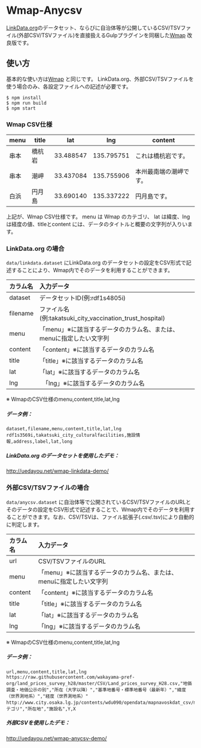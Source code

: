 # Wmap-Anycsv

[LinkData.org](http://linkdata.org)のデータセット、ならびに自治体等が公開しているCSV/TSVファイル(外部CSV/TSVファイル)を直接扱えるGulpプラグインを同梱した[Wmap](https://github.com/wakayama-hacker/wmap) 改良版です。

## 使い方

基本的な使い方は[Wmap](https://github.com/wakayama-hacker/wmap) と同じです。
LinkData.org、外部CSV/TSVファイルを使う場合のみ、各設定ファイルへの記述が必要です。

```
$ npm install
$ npm run build
$ npm start
```

### Wmap CSV仕様

|menu|title|lat|lng|content|
|----|-----|---|---|-------|
|串本|橋杭岩|33.488547|135.795751|これは橋杭岩です。|
|串本|潮岬|33.437084|135.755906|本州最南端の潮岬です。|
|白浜|円月島|33.690140|135.337222|円月島です。|

上記が、Wmap CSV仕様です。 menu は Wmap のカテゴリ、 lat は緯度、lng は経度の値、titleとcontent には、データのタイトルと概要の文字列が入りいます。

### LinkData.org の場合

`data/linkdata.dataset` にLinkData.org のデータセットの設定をCSV形式で記述することにより、Wmap内でそのデータを利用することができます。

|カラム名| 入力データ|
|:---|:---|
|dataset|データセットID(例:rdf1s4805i)|
|filename | ファイル名(例:takatsuki_city_vaccination_trust_hospital)|
|menu | 「menu」※に該当するデータのカラム名、または、menuに指定したい文字列|
|content | 「content」※に該当するデータのカラム名|
|title | 「title」※に該当するデータのカラム名|
|lat | 「lat」※に該当するデータのカラム名|
|lng |　「lng」※に該当するデータのカラム名|

※ WmapのCSV仕様のmenu,content,title,lat,lng

##### データ例：
```
dataset,filename,menu,content,title,lat,lng
rdf1s3569i,takatsuki_city_culturalfacilities,施設情報,address,label,lat,long
```

##### LinkData.org のデータセットを使用したデモ：
<http://uedayou.net/wmap-linkdata-demo/>

### 外部CSV/TSVファイルの場合

`data/anycsv.dataset` に自治体等で公開されているCSV/TSVファイルのURLとそのデータの設定をCSV形式で記述することで、Wmap内でそのデータを利用することができます。なお、CSV/TSVは、ファイル拡張子(.csv/.tsv)により自動的に判定します。

|カラム名| 入力データ|
|:---|:---|
|url | CSV/TSVファイルのURL |
|menu | 「menu」※に該当するデータのカラム名、または、menuに指定したい文字列 |
|content | 「content」※に該当するデータのカラム名 |
|title | 「title」※に該当するデータのカラム名 |
|lat | 「lat」※に該当するデータのカラム名 |
|lng | 「lng」※に該当するデータのカラム名 |

※ WmapのCSV仕様のmenu,content,title,lat,lng

##### データ例：
```
url,menu,content,title,lat,lng
https://raw.githubusercontent.com/wakayama-pref-org/land_prices_survey_h28/master/CSV/Land_prices_survey_H28.csv,"地価調査・地価公示の別","所在（大字以降）","基準地番号・標準地番号（最新年）","緯度（世界測地系）","経度（世界測地系）"
http://www.city.osaka.lg.jp/contents/wdu090/opendata/mapnavoskdat_csv/mapnavoskdat_kankouchou.csv,"カテゴリ","所在地","施設名",Y,X
```
##### 外部CSVを使用したデモ：
<http://uedayou.net/wmap-anycsv-demo/>
